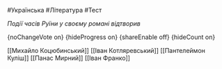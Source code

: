 #Українська #Література #Тест

*Події часів Руїни у своєму романі відтворив*

{noChangeVote on}
{hideProgress on}
{shareEnable off}
{hideCount on}

[[Михайло Коцюбинський]]
[[Іван Котляревський]]
[[Пантелеймон Куліш]]
[[Панас Мирний]]
[[Іван Франко]]

